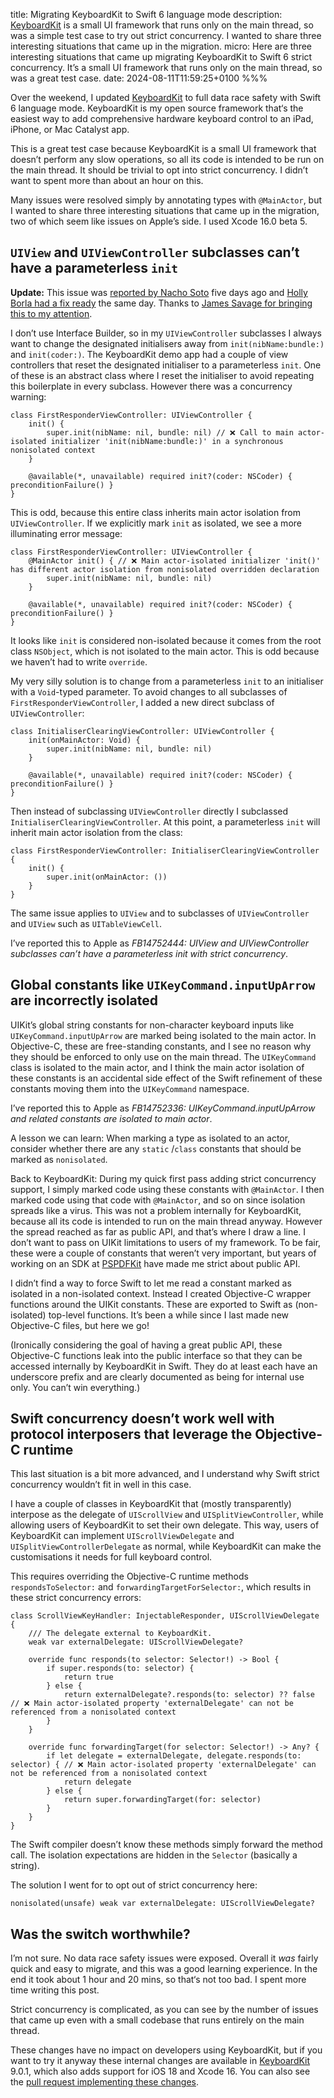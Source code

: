 title: Migrating KeyboardKit to Swift 6 language mode
description: [KeyboardKit](https://github.com/douglashill/KeyboardKit) is a small UI framework that runs only on the main thread, so was a simple test case to try out strict concurrency. I wanted to share three interesting situations that came up in the migration.
micro: Here are three interesting situations that came up migrating KeyboardKit to Swift 6 strict concurrency. It’s a small UI framework that runs only on the main thread, so was a great test case.
date: 2024-08-11T11:59:25+0100
%%%

Over the weekend, I updated [KeyboardKit](https://github.com/douglashill/KeyboardKit) to full data race safety with Swift 6 language mode. KeyboardKit is my open source framework that‘s the easiest way to add comprehensive hardware keyboard control to an iPad, iPhone, or Mac Catalyst app.

This is a great test case because KeyboardKit is a small UI framework that doesn’t perform any slow operations, so all its code is intended to be run on the main thread. It should be trivial to opt into strict concurrency. I didn’t want to spent more than about an hour on this.

Many issues were resolved simply by annotating types with `@MainActor`, but I wanted to share three interesting situations that came up in the migration, two of which seem like issues on Apple’s side. I used Xcode 16.0 beta 5.

## `UIView` and `UIViewController` subclasses can’t have a parameterless `init`

**Update:** This issue was [reported by Nacho Soto](https://github.com/swiftlang/swift/issues/75732) five days ago and [Holly Borla had a fix ready](https://github.com/swiftlang/swift/pull/75749) the same day. Thanks to [James Savage for bringing this to my attention](https://social.axiixc.com/@axiixc/112945383778325026).

I don’t use Interface Builder, so in my `UIViewController` subclasses I always want to change the designated initialisers away from `init(nibName:bundle:)` and `init(coder:)`. The KeyboardKit demo app had a couple of view controllers that reset the designated initialiser to a parameterless `init`. One of these is an abstract class where I reset the initialiser to avoid repeating this boilerplate in every subclass. However there was a concurrency warning:

```
class FirstResponderViewController: UIViewController {
    init() {
        super.init(nibName: nil, bundle: nil) // ❌ Call to main actor-isolated initializer 'init(nibName:bundle:)' in a synchronous nonisolated context
    }

    @available(*, unavailable) required init?(coder: NSCoder) { preconditionFailure() }
}
```

This is odd, because this entire class inherits main actor isolation from `UIViewController`. If we explicitly mark `init` as isolated, we see a more illuminating error message:

```
class FirstResponderViewController: UIViewController {
    @MainActor init() { // ❌ Main actor-isolated initializer 'init()' has different actor isolation from nonisolated overridden declaration
        super.init(nibName: nil, bundle: nil)
    }

    @available(*, unavailable) required init?(coder: NSCoder) { preconditionFailure() }
}
```

It looks like `init` is considered non-isolated because it comes from the root class `NSObject`, which is not isolated to the main actor. This is odd because we haven’t had to write `override`.

My very silly solution is to change from a parameterless `init` to an initialiser with a `Void`-typed parameter. To avoid changes to all subclasses of `FirstResponderViewController`, I added a new direct subclass of `UIViewController`:

```
class InitialiserClearingViewController: UIViewController {
    init(onMainActor: Void) {
        super.init(nibName: nil, bundle: nil)
    }

    @available(*, unavailable) required init?(coder: NSCoder) { preconditionFailure() }
}
```

Then instead of subclassing `UIViewController` directly I subclassed `InitialiserClearingViewController`. At this point, a parameterless `init` will inherit main actor isolation from the class:

```
class FirstResponderViewController: InitialiserClearingViewController {
    init() {
        super.init(onMainActor: ())
    }
}
```

The same issue applies to `UIView` and to subclasses of `UIViewController` and `UIView` such as `UITableViewCell`.

I’ve reported this to Apple as *FB14752444: UIView and UIViewController subclasses can’t have a parameterless init with strict concurrency*.

## Global constants like `UIKeyCommand.inputUpArrow` are incorrectly isolated

UIKit’s global string constants for non-character keyboard inputs like `UIKeyCommand.inputUpArrow` are marked being isolated to the main actor. In Objective-C, these are free-standing constants, and I see no reason why they should be enforced to only use on the main thread. The `UIKeyCommand` class is isolated to the main actor, and I think the main actor isolation of these constants is an accidental side effect of the Swift refinement of these constants moving them into the `UIKeyCommand` namespace.

I’ve reported this to Apple as *FB14752336: UIKeyCommand.inputUpArrow and related constants are isolated to main actor*.

A lesson we can learn: When marking a type as isolated to an actor, consider whether there are any `static` /`class` constants that should be marked as `nonisolated`.

Back to KeyboardKit: During my quick first pass adding strict concurrency support, I simply marked code using these constants with `@MainActor`. I then marked code using that code with `@MainActor`, and so on since isolation spreads like a virus. This was not a problem internally for KeyboardKit, because all its code is intended to run on the main thread anyway. However the spread reached as far as public API, and that’s where I draw a line. I don’t want to pass on UIKit limitations to users of my framework. To be fair, these were a couple of constants that weren’t very important, but years of working on an SDK at [PSPDFKit](https://pspdfkit.com/) have made me strict about public API.

I didn’t find a way to force Swift to let me read a constant marked as isolated in a non-isolated context. Instead I created Objective-C wrapper functions around the UIKit constants. These are exported to Swift as (non-isolated) top-level functions. It’s been a while since I last made new Objective-C files, but here we go!

(Ironically considering the goal of having a great public API, these Objective-C functions leak into the public interface so that they can be accessed internally by KeyboardKit in Swift. They do at least each have an underscore prefix and are clearly documented as being for internal use only. You can’t win everything.)

## Swift concurrency doesn’t work well with protocol interposers that leverage the Objective-C runtime

This last situation is a bit more advanced, and I understand why Swift strict concurrency wouldn’t fit in well in this case.

I have a couple of classes in KeyboardKit that (mostly transparently) interpose as the delegate of `UIScrollView` and `UISplitViewController`, while allowing users of KeyboardKit to set their own delegate. This way, users of KeyboardKit can implement `UIScrollViewDelegate` and `UISplitViewControllerDelegate` as normal, while KeyboardKit can make the customisations it needs for full keyboard control.

This requires overriding the Objective-C runtime methods `respondsToSelector:` and `forwardingTargetForSelector:`, which results in these strict concurrency errors:

```
class ScrollViewKeyHandler: InjectableResponder, UIScrollViewDelegate {
    /// The delegate external to KeyboardKit.
    weak var externalDelegate: UIScrollViewDelegate?

    override func responds(to selector: Selector!) -> Bool {
        if super.responds(to: selector) {
            return true
        } else {
            return externalDelegate?.responds(to: selector) ?? false // ❌ Main actor-isolated property 'externalDelegate' can not be referenced from a nonisolated context
        }
    }

    override func forwardingTarget(for selector: Selector!) -> Any? {
        if let delegate = externalDelegate, delegate.responds(to: selector) { // ❌ Main actor-isolated property 'externalDelegate' can not be referenced from a nonisolated context
            return delegate
        } else {
            return super.forwardingTarget(for: selector)
        }
    }
}
```

The Swift compiler doesn’t know these methods simply forward the method call. The isolation expectations are hidden in the `Selector` (basically a string).

The solution I went for to opt out of strict concurrency here:

```
nonisolated(unsafe) weak var externalDelegate: UIScrollViewDelegate?
```

## Was the switch worthwhile?

I’m not sure. No data race safety issues were exposed. Overall it *was* fairly quick and easy to migrate, and this was a good learning experience. In the end it took about 1 hour and 20 mins, so that‘s not too bad. I spent more time writing this post.

Strict concurrency is complicated, as you can see by the number of issues that came up even with a small codebase that runs entirely on the main thread.

These changes have no impact on developers using KeyboardKit, but if you want to try it anyway these internal changes are available in [KeyboardKit](https://github.com/douglashill/KeyboardKit) 9.0.1, which also adds support for iOS 18 and Xcode 16. You can also see the [pull request implementing these changes](https://github.com/douglashill/KeyboardKit/pull/26).

